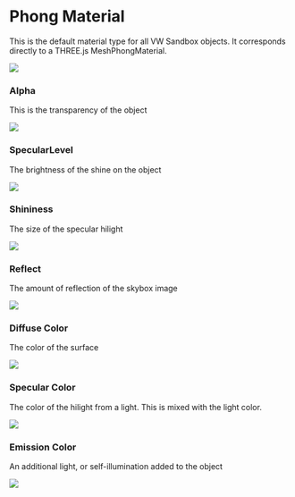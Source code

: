 # Phong Material

This is the default material type for all VW Sandbox objects. It corresponds directly to a THREE.js MeshPhongMaterial. 

![](http://i.imgur.com/KaAx2xE.png)

### Alpha
This is the transparency of the object

![](http://imgur.com/KUsXWsw.png)
### SpecularLevel
The brightness of the shine on the object

![](http://imgur.com/WSuVDs7.png)
### Shininess
The size of the specular hilight

![](http://i.imgur.com/GXpicr2.png)
### Reflect
The amount of reflection of the skybox image

![](http://i.imgur.com/SFDOUxG.png)
### Diffuse Color
The color of the surface

![](http://i.imgur.com/0ZWoPDY.png)

### Specular Color
The color of the hilight from a light. This is mixed with the light color.

![](http://i.imgur.com/DWby81T.png)

### Emission Color
An additional light, or self-illumination added to the object

![](http://i.imgur.com/ZaT2I5M.png)